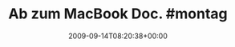 ---
retweeted: false
source: <a href="http://twitter.com" rel="nofollow">Twitter Web Client</a>
entities:
  hashtags:
  - text: montag
    indices:
    - '20'
    - '27'
  symbols: []
  user_mentions: []
  urls: []
display_text_range:
- '0'
- '27'
favorite_count: '0'
id_str: '3976438074'
truncated: false
retweet_count: '0'
id: '3976438074'
created_at: Mon Sep 14 08:20:38 +0000 2009
favorited: false
full_text: 'Ab zum MacBook Doc. #montag'
lang: de
tags:
- montag
- pesos:twitter
date: '2009-09-14T08:20:38+00:00'
src: https://twitter.com/bascht/status/3976438074
original_url: https://twitter.com/bascht/status/3976438074
type: twitter_tweet
text: 'Ab zum MacBook Doc. #montag'
title: 'Ab zum MacBook Doc. #montag'

---